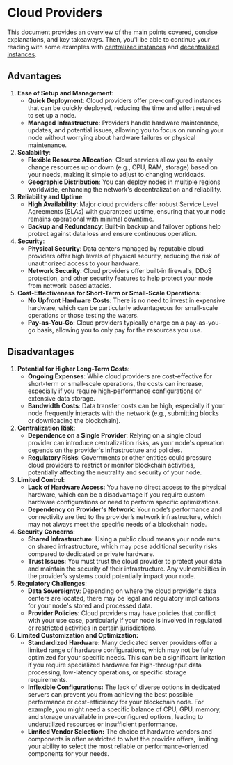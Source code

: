 # Cloud Providers

This document provides an overview of the main points covered, concise explanations, and key takeaways. Then, you'll be able to continue your reading with some examples with [centralized instances](centralized-instances.md) and [decentralized instances](decentralized-instances.md).

## Advantages

1. **Ease of Setup and Management**:
   * **Quick Deployment**: Cloud providers offer pre-configured instances that can be quickly deployed, reducing the time and effort required to set up a node.
   * **Managed Infrastructure**: Providers handle hardware maintenance, updates, and potential issues, allowing you to focus on running your node without worrying about hardware failures or physical maintenance.
2. **Scalability**:
   * **Flexible Resource Allocation**: Cloud services allow you to easily change resources up or down (e.g., CPU, RAM, storage) based on your needs, making it simple to adjust to changing workloads.
   * **Geographic Distribution**: You can deploy nodes in multiple regions worldwide, enhancing the network's decentralization and reliability.
3. **Reliability and Uptime**:
   * **High Availability**: Major cloud providers offer robust Service Level Agreements (SLAs) with guaranteed uptime, ensuring that your node remains operational with minimal downtime.
   * **Backup and Redundancy**: Built-in backup and failover options help protect against data loss and ensure continuous operation.
4. **Security**:
   * **Physical Security**: Data centers managed by reputable cloud providers offer high levels of physical security, reducing the risk of unauthorized access to your hardware.
   * **Network Security**: Cloud providers offer built-in firewalls, DDoS protection, and other security features to help protect your node from network-based attacks.
5. **Cost-Effectiveness for Short-Term or Small-Scale Operations**:
   * **No Upfront Hardware Costs**: There is no need to invest in expensive hardware, which can be particularly advantageous for small-scale operations or those testing the waters.
   * **Pay-as-You-Go**: Cloud providers typically charge on a pay-as-you-go basis, allowing you to only pay for the resources you use.

## Disadvantages

1. **Potential for Higher Long-Term Costs**:
   * **Ongoing Expenses**: While cloud providers are cost-effective for short-term or small-scale operations, the costs can increase, especially if you require high-performance configurations or extensive data storage.
   * **Bandwidth Costs**: Data transfer costs can be high, especially if your node frequently interacts with the network (e.g., submitting blocks or downloading the blockchain).
2. **Centralization Risk**:
   * **Dependence on a Single Provider**: Relying on a single cloud provider can introduce centralization risks, as your node's operation depends on the provider's infrastructure and policies.
   * **Regulatory Risks**: Governments or other entities could pressure cloud providers to restrict or monitor blockchain activities, potentially affecting the neutrality and security of your node.
3. **Limited Control**:
   * **Lack of Hardware Access**: You have no direct access to the physical hardware, which can be a disadvantage if you require custom hardware configurations or need to perform specific optimizations.
   * **Dependency on Provider's Network**: Your node’s performance and connectivity are tied to the provider’s network infrastructure, which may not always meet the specific needs of a blockchain node.
4. **Security Concerns**:
   * **Shared Infrastructure**: Using a public cloud means your node runs on shared infrastructure, which may pose additional security risks compared to dedicated or private hardware.
   * **Trust Issues**: You must trust the cloud provider to protect your data and maintain the security of their infrastructure. Any vulnerabilities in the provider’s systems could potentially impact your node.
5. **Regulatory Challenges**:
   * **Data Sovereignty**: Depending on where the cloud provider's data centers are located, there may be legal and regulatory implications for your node's stored and processed data.
   * **Provider Policies**: Cloud providers may have policies that conflict with your use case, particularly if your node is involved in regulated or restricted activities in certain jurisdictions.
6. **Limited Customization and Optimization:**
   * **Standardized Hardware:** Many dedicated server providers offer a limited range of hardware configurations, which may not be fully optimized for your specific needs. This can be a significant limitation if you require specialized hardware for high-throughput data processing, low-latency operations, or specific storage requirements.
   * **Inflexible Configurations:** The lack of diverse options in dedicated servers can prevent you from achieving the best possible performance or cost-efficiency for your blockchain node. For example, you might need a specific balance of CPU, GPU, memory, and storage unavailable in pre-configured options, leading to underutilized resources or insufficient performance.
   * **Limited Vendor Selection:** The choice of hardware vendors and components is often restricted to what the provider offers, limiting your ability to select the most reliable or performance-oriented components for your needs.

